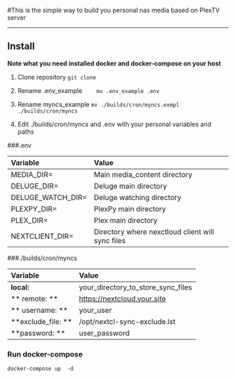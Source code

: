 #This is the simple  way to build you personal  nas media based on PlexTV server

******
## Install
**Note what you need installed docker and docker-compose on your host**

1. Clone repository
   `git clone `

2. Rename .env_example
`    mv .env_example .env`

3. Rename myncs_example
`mv ./builds/cron/myncs.exmpl  ./builds/cron/myncs`

4. Edit ./builds/cron/myncs and .env with your personal variables and paths

###.env

| Variable  | Value  |
| :------------ | :------------ |
|MEDIA_DIR= |  Main media_content directory |
|DELUGE_DIR=  |Deluge main directory |
|DELUGE_WATCH_DIR= |Deluge watching directory |
|PLEXPY_DIR= |PlexPy main directory|
|PLEX_DIR= |  Plex main directory|
|NEXTCLIENT_DIR= | Directory where nexctloud client will sync files|

###./builds/cron/myncs

| Variable  | Value  |
| :------------ | :------------ |
| **local:** | your_directory_to_store_sync_files|
|** remote: **| https://nextcloud.your.site |
|** username: **| your_user |
| **exclude_file: **| /opt/nextcl-sync-exclude.lst |
| **password: **| user_password |

### Run docker-compose

`docker-compose up  -d`